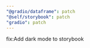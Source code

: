 ```yaml
---
"@gradio/dataframe": patch
"@self/storybook": patch
"gradio": patch
---
```


fix:Add dark mode to storybook
